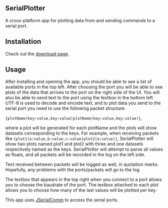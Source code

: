 ## SerialPlotter
A cross-platform app for plotting data from and sending commands to a serial port.
## Installation
Check out the <a href="https://seerbird.github.io/SerialPlotter/download.html">download page</a>.
## Usage
After installing and opening the app, you should be able to see a list of available ports in the top left.
After choosing the port you will be able to see plots of the data that arrives to the port on the right side of the UI.
You will also be able to send text to the port using the textbox in the bottom left.
UTF-8 is used to decode and encode text, and to plot data you send to the serial port you need to use the following packet structure:

<code>{plotName(key:value,key:value)plotName(key:value,key:value)}</code>, 

where a plot will be generated for each plotName and the plots will show datasets corresponding to the keys. For example, when receiving packets like 
<code>{plot1(a:value,b:value,c:value)plot2(a:value)}</code>, SerialPlotter will show two plots named plot1 and plot2 with three and one datasets respectively named as the keys.
SerialPlotter will attempt to parse all values as floats, and all packets will be recorded in the log on the left side.

Text received between packets will be logged as well, in quotation marks. Hopefully, any problems with the ports/packets will go to the log.

The textbox that appears in the top right when you connect to a port allows you to choose the baudrate of the port.
The textbox attached to each plot allows you to choose how many of the last values will be plotted per key.

This app uses <a href = "https://github.com/Fazecast/jSerialComm/tree/master?tab=readme-ov-file#jserialcomm">JSerialComm</a> to access the serial ports.